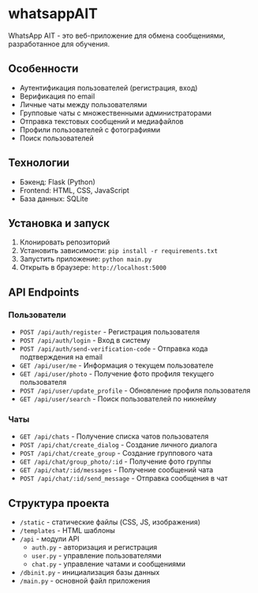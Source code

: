 # whatsappAIT

WhatsApp AIT - это веб-приложение для обмена сообщениями, разработанное для обучения.

## Особенности
- Аутентификация пользователей (регистрация, вход)
- Верификация по email
- Личные чаты между пользователями
- Групповые чаты с множественными администраторами
- Отправка текстовых сообщений и медиафайлов
- Профили пользователей с фотографиями
- Поиск пользователей

## Технологии
- Бэкенд: Flask (Python)
- Frontend: HTML, CSS, JavaScript
- База данных: SQLite

## Установка и запуск

1. Клонировать репозиторий
2. Установить зависимости: `pip install -r requirements.txt`
3. Запустить приложение: `python main.py`
4. Открыть в браузере: `http://localhost:5000`

## API Endpoints

### Пользователи
- `POST /api/auth/register` - Регистрация пользователя
- `POST /api/auth/login` - Вход в систему
- `POST /api/auth/send-verification-code` - Отправка кода подтверждения на email
- `GET /api/user/me` - Информация о текущем пользователе
- `GET /api/user/photo` - Получение фото профиля текущего пользователя
- `POST /api/user/update_profile` - Обновление профиля пользователя
- `GET /api/user/search` - Поиск пользователей по никнейму

### Чаты
- `GET /api/chats` - Получение списка чатов пользователя
- `POST /api/chat/create_dialog` - Создание личного диалога
- `POST /api/chat/create_group` - Создание группового чата
- `GET /api/chat/group_photo/:id` - Получение фото группы
- `GET /api/chat/:id/messages` - Получение сообщений чата
- `POST /api/chat/:id/send_message` - Отправка сообщения в чат

## Структура проекта
- `/static` - статические файлы (CSS, JS, изображения)
- `/templates` - HTML шаблоны
- `/api` - модули API
  - `auth.py` - авторизация и регистрация
  - `user.py` - управление пользователями
  - `chat.py` - управление чатами и сообщениями
- `/dbinit.py` - инициализация базы данных
- `/main.py` - основной файл приложения